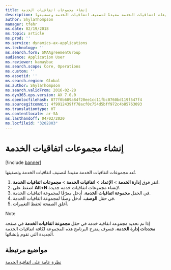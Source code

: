```yaml
---
title: إنشاء مجموعات اتفاقيات الخدمة
description: تُعد مجموعات اتفاقيات الخدمة مفيدةً لتصنيف اتفاقيات الخدمة وتصفيتها.
author: ShylaThompson
manager: tfehr
ms.date: 02/19/2018
ms.topic: article
ms.prod: ''
ms.service: dynamics-ax-applications
ms.technology: ''
ms.search.form: SMAAgreementGroup
audience: Application User
ms.reviewer: kamaybac
ms.search.scope: Core, Operations
ms.custom: ''
ms.assetid: ''
ms.search.region: Global
ms.author: ShylaThompson
ms.search.validFrom: 2016-02-28
ms.dyn365.ops.version: AX 7.0.0
ms.openlocfilehash: 077f0b609a84f20ee1cc11fbc0760bd119f547f4
ms.sourcegitcommit: 4f9912439ff78acf0c754d5bff972c4b85763093
ms.translationtype: HT
ms.contentlocale: ar-SA
ms.lasthandoff: 04/02/2020
ms.locfileid: "3202803"
---
```

# <a name="create-service-agreement-groups"></a>إنشاء مجموعات اتفاقيات الخدمة 

[!include [banner](../includes/banner.md)]

تُعد مجموعات اتفاقيات الخدمة مفيدةً لتصنيف اتفاقيات الخدمة وتصفيتها.

1. انقر فوق **إدارة الخدمة** \> **الإعداد** \> **اتفاقيات الخدمة** \> **مجموعات اتفاقيات الخدمة**.
2. اضغط على **Alt+N** لإنشاء مجموعات اتفاقيات خدمة جديدة.
3. في الحقل **مجموعة اتفاقيات الخدمة**، أدخل معرّفًا لمجموعة اتفاقيات الخدمة.
4. في حقل **الوصف**، أدخل وصفًا لمجموعة اتفاقيات الخدمة.
5. أغلق الصفحة لحفظ التغييرات.

> [!NOTE]
> إذا تم تحديد مجموعة اتفاقية خدمة في حقل **مجموعة اتفاقيات الخدمة** في صفحة **محددات إدارة الخدمة**، فسوف يقترح البرنامج هذه المجموعة لكافة اتفاقيات الخدمة الجديدة التي تقوم بإنشائها.

## <a name="related-topics"></a>مواضيع مرتبطة

[نظرة عامة على اتفاقية الخدمة](service-agreement-groups.md)
